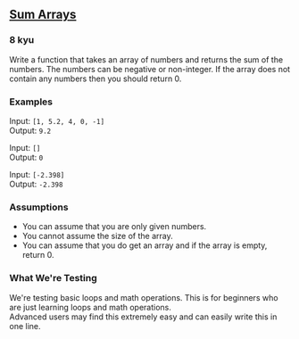 <h2><a href=https://www.codewars.com/kata/53dc54212259ed3d4f00071c/train/ruby target="_blank">Sum Arrays</a></h2><h3>8 kyu</h3><p>Write a function that takes an array of numbers and returns the sum of the numbers. The numbers can be negative or non-integer. If the array does not contain any numbers then you should return 0.</p><h3 id="examples">Examples</h3><p>Input: <code>[1, 5.2, 4, 0, -1]</code><br>Output: <code>9.2</code></p><p>Input: <code>[]</code><br>Output: <code>0</code></p><p>Input: <code>[-2.398]</code><br>Output: <code>-2.398</code></p><h3 id="assumptions">Assumptions</h3><ul><li>You can assume that you are only given numbers.</li><li>You cannot assume the size of the array.</li><li>You can assume that you do get an array and if the array is empty, return 0.</li></ul><h3 id="what-were-testing">What We're Testing</h3><p>We're testing basic loops and math operations. This is for beginners who are just learning loops and math operations.<br>Advanced users may find this extremely easy and can easily write this in one line.</p>